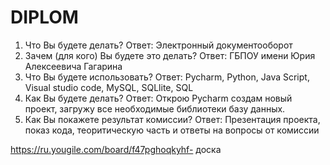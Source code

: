 # DIPLOM
1) Что Вы будете делать?
   Ответ: Электронный документооборот
3) Зачем (для кого) Вы будете это делать?
   Ответ: ГБПОУ имени Юрия Алексеевича Гагарина
5) Что Вы будете использовать?
   Ответ: Pycharm, Python, Java Script, Visual studio code, MySQL, SQLlite, SQL
7) Как Вы будете делать?
   Ответ: Открою Pycharm создам новый проект, загружу все необходимые библиотеки базу данных. 
9) Как Вы покажете результат комиссии?
   Ответ: Презентация проекта, показ кода, теоритическую часть и ответы на вопросы от комиссии 

https://ru.yougile.com/board/f47pghoqkyhf- доска

